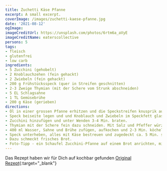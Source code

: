 ```yaml
---
title: Zuchetti Käse Pfanne
excerpt: A small excerpt.
coverImage: /images/zuchetti-kaese-pfanne.jpg
date: '2021-08-12'
ogImage:
imageCreditUrl: https://unsplash.com/photos/6rtm6a_aVyE
imageCreditName: eaterscollective
persons: 5
tags:
- fleisch
- glutenfrei
- low carb
ingredients:
- 5 Zucchini (gehobelt)
- 2 Knoblauchzehen (fein gehackt)
- 2 Zwiebeln (fein gehackt)
- 200 g Frühstücksspeck (quer in Streifen geschnitten)
- 2-3 Zweige Thymian (mit der Schere vom Strunk abschneiden)
- 5 EL Schlagsahne
- 1 TL Gemüsebrühe
- 200 g Käse (gerieben)
directions:
- Öl in einer grossen Pfanne erhitzen und die Speckstreifen knusprik ausbraten.
- Speck beiseite legen und und Knoblauch und Zwiebeln im Speckfett glasig andünsten.
- Zucchini hinzufügen und unter Wenden 3-4 Min. braten.
- Thymian mit der Schere fein dazu schneiden. Mit Salz und Pfeffer würzen.
- 400 ml Wasser, Sahne und Brühe zufügen, aufkochen und 2-3 Min. köcheln lassen.
- Speck unterheben, alles mit Käse bestreuen und zugedeckt ca. 5 Min. schmelzen lassen.
- Dazu schmeckt frisches Brot.
- Foto-Tipp - ein Schaufel Zucchini-Pfanne auf einem Brot anrichten, mit Thymian bestreuen und bei Tageslicht von oben fotografieren.
---
```

Das Rezept haben wir für Dich auf kochbar gefunden [Original Rezept](
https://www.kochbar.de/rezept/56545/Zucchini-Kaese-Pfanne-mit-Bacon.html){:target="_blank"}